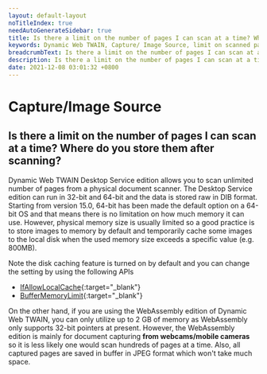 ```yaml
---
layout: default-layout
noTitleIndex: true
needAutoGenerateSidebar: true
title: Is there a limit on the number of pages I can scan at a time? Where do you store them after scanning?
keywords: Dynamic Web TWAIN, Capture/ Image Source, limit on scanned pages
breadcrumbText: Is there a limit on the number of pages I can scan at a time? Where do you store them after scanning?
description: Is there a limit on the number of pages I can scan at a time? Where do you store them after scanning?
date: 2021-12-08 03:01:32 +0800
---
```


# Capture/Image Source

## Is there a limit on the number of pages I can scan at a time? Where do you store them after scanning?

Dynamic Web TWAIN Desktop Service edition allows you to scan unlimited number of pages from a physical document scanner.
The Desktop Service edition can run in 32-bit and 64-bit and the data is stored raw in DIB format. Starting from version 15.0, 64-bit has been made the default option on a 64-bit OS and that means there is no limitation on how much memory it can use. However, physical memory size is usually limited so a good practice is to store images to memory by default and temporarily cache some images to the local disk when the used memory size exceeds a specific value (e.g. 800MB).

Note the disk caching feature is turned on by default and you can change the setting by using the following APIs

- [IfAllowLocalCache](/_articles/info/api/WebTwain_Buffer.md#ifallowlocalcache){:target="_blank"}
- [BufferMemoryLimit](/_articles/info/api/WebTwain_Buffer.md#buffermemorylimit){:target="_blank"}

On the other hand, if you are using the WebAssembly edition of Dynamic Web TWAIN, you can only utilize up to 2 GB of memory as WebAssembly only supports 32-bit pointers at present. However, the WebAssembly edition is mainly for document capturing <strong>from webcams/mobile cameras</strong> so it is less likely one would scan hundreds of pages at a time. Also, all captured pages are saved in buffer in JPEG format which won't take much space.
